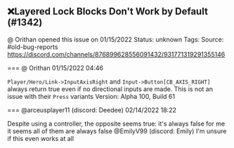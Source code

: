 ## ❌Layered Lock Blocks Don't Work by Default (#1342)
@ Orithan opened this issue on 01/15/2022
Status: unknown
Tags: 
Source: #old-bug-reports https://discord.com/channels/876899628556091432/931771319291355146


=== @ Orithan 01/15/2022 04:46

``Player/Hero/Link->InputAxisRight`` and ``Input->Button[CB_AXIS_RIGHT]`` always return true even if no directional inputs are made.
This is not an issue with their ``Press`` variants
Version: Alpha 100, Build 61

=== @arceusplayer11 (discord: Deedee) 02/14/2022 18:22

Despite using a controller, the opposite seems true: it's always false for me it seems
all of them are always false
@EmilyV99 (discord: Emily) I'm unsure if this even works at all
